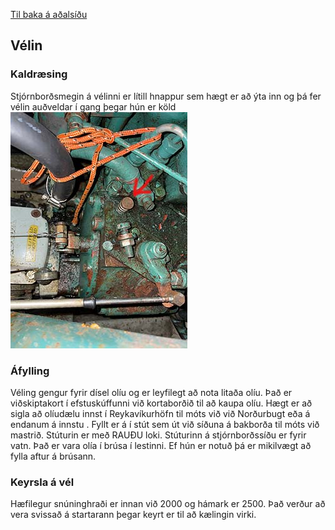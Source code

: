 [Til baka á aðalsíðu](README.md)
## Vélin

### Kaldræsing
Stjórnborðsmegin á vélinni er lítill hnappur sem hægt er að ýta inn og þá fer vélin auðveldar í gang þegar hún er köld
![Hnappur fyrir kaldræsingu](kaldstartsm.jpg)

### Áfylling
Véling gengur fyrir dísel olíu og er leyfilegt að nota litaða olíu. Það er viðskiptakort í efstuskúffunni við kortaborðið til að kaupa olíu. Hægt er að sigla að olíudælu innst í Reykavíkurhöfn til móts við við Norðurbugt eða á endanum á innstu . Fyllt er á í stút sem út við síðuna á bakborða til móts við mastrið. Stúturin er með RAUÐU loki. Stúturinn á stjórnborðssíðu er fyrir vatn. Það er vara olía í brúsa í lestinni. Ef hún er notuð þá er mikilvægt að fylla aftur á brúsann.

### Keyrsla á vél
Hæfilegur snúninghraði er innan við 2000 og hámark er 2500. Það verður að vera svissað á startarann þegar keyrt er til að kælingin virki.
